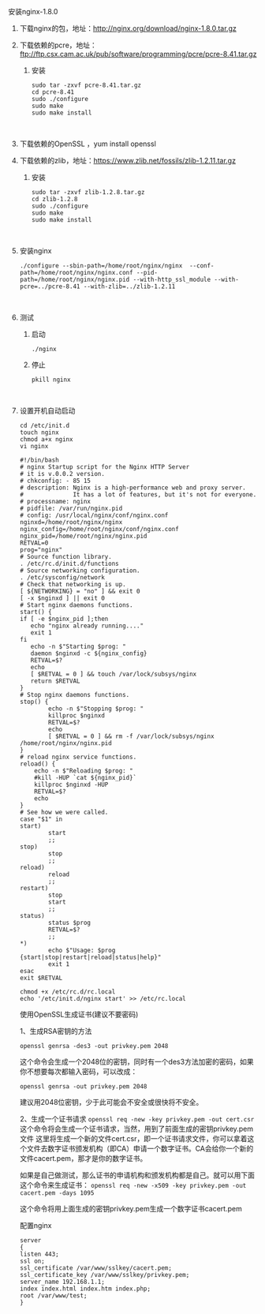 安装nginx-1.8.0

1. 下载nginx的包，地址：http://nginx.org/download/nginx-1.8.0.tar.gz

2. 下载依赖的pcre，地址：ftp://ftp.csx.cam.ac.uk/pub/software/programming/pcre/pcre-8.41.tar.gz

   1. 安装

      ```shell
      sudo tar -zxvf pcre-8.41.tar.gz
      cd pcre-8.41
      sudo ./configure
      sudo make
      sudo make install
      ```

      ​

3. 下载依赖的OpenSSL ，yum install openssl

4. 下载依赖的zlib，地址：https://www.zlib.net/fossils/zlib-1.2.11.tar.gz

   1. 安装

      ```shell
      sudo tar -zxvf zlib-1.2.8.tar.gz
      cd zlib-1.2.8
      sudo ./configure
      sudo make
      sudo make install
      ```

      ​

5. 安装nginx

   ```shell
   ./configure --sbin-path=/home/root/nginx/nginx  --conf-path=/home/root/nginx/nginx.conf --pid-path=/home/root/nginx/nginx.pid --with-http_ssl_module --with-pcre=../pcre-8.41 --with-zlib=../zlib-1.2.11
   ```

   ​

6. 测试

   1. 启动

      ```shell
      ./nginx
      ```

   2. 停止

      ```shell
      pkill nginx
      ```

      ​

7. 设置开机自动启动

   ```shell
   cd /etc/init.d
   touch nginx
   chmod a+x nginx
   vi nginx
   ```

   ```properties
   #!/bin/bash
   # nginx Startup script for the Nginx HTTP Server
   # it is v.0.0.2 version.
   # chkconfig: - 85 15
   # description: Nginx is a high-performance web and proxy server.
   #              It has a lot of features, but it's not for everyone.
   # processname: nginx
   # pidfile: /var/run/nginx.pid
   # config: /usr/local/nginx/conf/nginx.conf
   nginxd=/home/root/nginx/nginx
   nginx_config=/home/root/nginx/conf/nginx.conf
   nginx_pid=/home/root/nginx/nginx.pid
   RETVAL=0
   prog="nginx"
   # Source function library.
   . /etc/rc.d/init.d/functions
   # Source networking configuration.
   . /etc/sysconfig/network
   # Check that networking is up.
   [ ${NETWORKING} = "no" ] && exit 0
   [ -x $nginxd ] || exit 0
   # Start nginx daemons functions.
   start() {
   if [ -e $nginx_pid ];then
      echo "nginx already running...."
      exit 1
   fi
      echo -n $"Starting $prog: "
      daemon $nginxd -c ${nginx_config}
      RETVAL=$?
      echo
      [ $RETVAL = 0 ] && touch /var/lock/subsys/nginx
      return $RETVAL
   }
   # Stop nginx daemons functions.
   stop() {
           echo -n $"Stopping $prog: "
           killproc $nginxd
           RETVAL=$?
           echo
           [ $RETVAL = 0 ] && rm -f /var/lock/subsys/nginx /home/root/nginx/nginx.pid
   }
   # reload nginx service functions.
   reload() {
       echo -n $"Reloading $prog: "
       #kill -HUP `cat ${nginx_pid}`
       killproc $nginxd -HUP
       RETVAL=$?
       echo
   }
   # See how we were called.
   case "$1" in
   start)
           start
           ;;
   stop)
           stop
           ;;
   reload)
           reload
           ;;
   restart)
           stop
           start
           ;;
   status)
           status $prog
           RETVAL=$?
           ;;
   *)
           echo $"Usage: $prog {start|stop|restart|reload|status|help}"
           exit 1
   esac
   exit $RETVAL
   ```

   ```
   chmod +x /etc/rc.d/rc.local
   echo '/etc/init.d/nginx start' >> /etc/rc.local
   ```

   ​使用OpenSSL生成证书(建议不要密码)

   1、生成RSA密钥的方法

   `openssl genrsa -des3 -out privkey.pem 2048`

   这个命令会生成一个2048位的密钥，同时有一个des3方法加密的密码，如果你不想要每次都输入密码，可以改成：

   `openssl genrsa -out privkey.pem 2048`

   建议用2048位密钥，少于此可能会不安全或很快将不安全。

   2、生成一个证书请求
   `openssl req -new -key privkey.pem -out cert.csr`
   这个命令将会生成一个证书请求，当然，用到了前面生成的密钥privkey.pem文件 这里将生成一个新的文件cert.csr，即一个证书请求文件，你可以拿着这个文件去数字证书颁发机构（即CA）申请一个数字证书。CA会给你一个新的文件cacert.pem，那才是你的数字证书。

   如果是自己做测试，那么证书的申请机构和颁发机构都是自己。就可以用下面这个命令来生成证书：
   `openssl req -new -x509 -key privkey.pem -out cacert.pem -days 1095`

   这个命令将用上面生成的密钥privkey.pem生成一个数字证书cacert.pem

   配置nginx

   ```
   server
   {
   listen 443;
   ssl on;
   ssl_certificate /var/www/sslkey/cacert.pem;
   ssl_certificate_key /var/www/sslkey/privkey.pem;
   server_name 192.168.1.1;
   index index.html index.htm index.php;
   root /var/www/test;
   }
   ```

   ​
